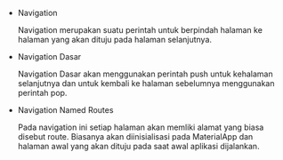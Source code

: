 <ul>
    <li>Navigation </br>
    <p>Navigation merupakan suatu perintah untuk berpindah halaman ke halaman yang akan dituju pada halaman selanjutnya.</p>
    <li>Navigation Dasar </br>
    <p>Navigation Dasar akan menggunakan perintah push untuk kehalaman selanjutnya dan untuk kembali ke halaman sebelumnya menggunakan perintah pop.</p>
    <li>Navigation Named Routes </br>
    <p>Pada navigation ini setiap halaman akan memliki alamat yang biasa disebut route. Biasanya akan diinisialisasi pada MaterialApp dan halaman awal yang akan dituju pada saat awal aplikasi dijalankan.</p>
</ul>